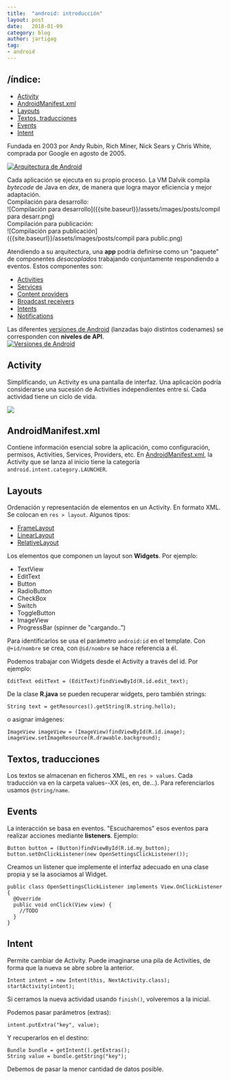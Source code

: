 ```yaml
---
title:  "android: introducción"
layout: post
date:   2018-01-09
category: blog
author: jartigag
tag:
- android
---
```


## /índice:

- [Activity](#activity)
- [AndroidManifest.xml](#androidmanifestxml)
- [Layouts](#layouts)
- [Textos, traducciones](#textos-traducciones)
- [Events](#events)
- [Intent](#intent)

Fundada en 2003 por Andy Rubin, Rich Miner, Nick Sears y Chris White, comprada por Google en agosto de 2005.

[![Arquitectura de Android](https://upload.wikimedia.org/wikipedia/commons/thumb/a/af/Android-System-Architecture.svg/675px-Android-System-Architecture.svg.png)](https://commons.wikimedia.org/wiki/File:Android-System-Architecture.svg)

Cada aplicación se ejecuta en su propio proceso. La VM Dalvik compila *bytecode* de Java en *dex*, de manera que logra mayor eficiencia y mejor adaptación.  
Compilación para desarrollo:  
![Compilación para desarrollo]({{site.baseurl}}/assets/images/posts/compil para desarr.png)  
Compilación para publicación:  
![Compilación para publicación]({{site.baseurl}}/assets/images/posts/compil para public.png)

Atendiendo a su arquitectura, una **app** podría definirse como un "paquete" de componentes _desacoplados_ trabajando conjuntamente respondiendo a eventos.
Estos componentes son:
* [Activities](https://developer.android.com/guide/components/activities/index.html)
* [Services](https://developer.android.com/guide/components/services.html)
* [Content providers](https://developer.android.com/guide/topics/providers/content-providers.html)
* [Broadcast receivers](https://developer.android.com/guide/components/broadcasts.html)
* [Intents](https://developer.android.com/guide/components/intents-filters.html)
* [Notifications](https://developer.android.com/guide/topics/ui/notifiers/notifications.html)

Las diferentes [versiones de Android](
https://source.android.com/source/build-numbers.html) (lanzadas bajo distintos codenames) se corresponden con **niveles de API**.  
[![Versiones de Android](https://upload.wikimedia.org/wikipedia/commons/thumb/e/ee/Android_historical_version_distribution_-_vector.svg/1024px-Android_historical_version_distribution_-_vector.svg.png)](https://commons.wikimedia.org/wiki/File:Android_historical_version_distribution_-_vector.svg)

## Activity

Simplificando, un Activity es una pantalla de interfaz. Una aplicación podría considerarse una sucesión de Activities independientes entre sí. Cada actividad tiene un ciclo de vida.

[![](https://developer.android.com/guide/components/images/activity_lifecycle.png)](https://developer.android.com/guide/components/activities/activity-lifecycle.html)

## AndroidManifest.xml

Contiene información esencial sobre la aplicación, como configuración, permisos, Activities, Services, Providers, etc. En [AndroidManifest.xml](http://developer.android.com/guide/topics/manifest/manifest-intro.html
), la Activity que se lanza al inicio tiene la categoría ``android.intent.category.LAUNCHER``.

## Layouts

Ordenación y representación de elementos en un Activity. En formato XML. Se colocan en ``res > layout``. Algunos tipos:
* [FrameLayout](https://developer.android.com/reference/android/widget/FrameLayout.html)
* [LinearLayout](https://developer.android.com/reference/android/widget/LinearLayout.html)
* [RelativeLayout](https://developer.android.com/reference/android/widget/RelativeLayout.html)

Los elementos que componen un layout son **Widgets**. Por ejemplo:
* TextView
* EditText
* Button
* RadioButton
* CheckBox
* Switch
* ToggleButton
* ImageView
* ProgressBar (spinner de "cargando..")

Para identificarlos se usa el parámetro ``android:id`` en el template. Con ``@+id/nombre`` se crea, con ``@id/nombre`` se hace referencia a él.

Podemos trabajar con Widgets desde el Activity a través del id. Por ejemplo:
```
EditText editText = (EditText)findViewById(R.id.edit_text);
```

De la clase **R.java** se pueden recuperar widgets, pero también strings:
```
String text = getResources().getString(R.string.hello);
```
o asignar imágenes:
```
ImageView imageView = (ImageView)findViewById(R.id.image);
imageView.setImageResource(R.drawable.background);
```

## Textos, traducciones

Los textos se almacenan en ficheros XML, en ``res > values``. Cada traducción va en la carpeta values--XX (es, en, de...). Para referenciarlos usamos ``@string/name``.

## Events

La interacción se basa en eventos. "Escucharemos" esos eventos para realizar acciones mediante **listeners**. Ejemplo:  
```
Button button = (Button)findViewById(R.id.my_button);
button.setOnClickListener(new OpenSettingsClickListener());
```

Creamos un listener que implemente el interfaz adecuado en una clase propia y se la asociamos al Widget.
```
public class OpenSettingsClickListener implements View.OnClickListener {
  @Override
  public void onClick(View view) {
    //TODO
  }
}
```

## Intent

Permite cambiar de Activity. Puede imaginarse una pila de Activities, de forma que la nueva se abre sobre la anterior.
```
Intent intent = new Intent(this, NextActivity.class);
startActivity(intent);
```
Si cerramos la nueva actividad usando ``finish()``, volveremos a la inicial.

Podemos pasar parámetros (extras): 
```
intent.putExtra("key", value);
```
Y recuperarlos en el destino:
```
Bundle bundle = getIntent().getExtras();
String value = bundle.getString("key");
```
Debemos de pasar la menor cantidad de datos posible.
